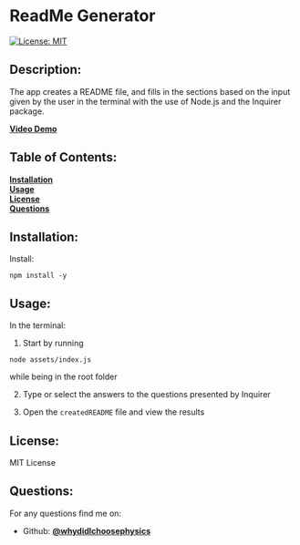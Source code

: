 # ReadMe Generator

[![License: MIT](https://img.shields.io/badge/License-MIT-yellow.svg)](https://opensource.org/licenses/MIT)

## Description:

The app creates a README file, and fills in the sections based on the input given by the user in the terminal with the use of Node.js and the Inquirer package.<br>


[**Video Demo**](https://drive.google.com/file/d/17HAMkaHpc1YM4lG3RBAn2tKEkcR5B8If/view?usp=sharing)

## Table of Contents:

**[Installation](#Installation)**<br>
**[Usage](#Usage)**<br>
**[License](#Description)**<br>
**[Questions](#Questions)**<br>
  
## Installation:

Install:
```
npm install -y
```


## Usage:

In the terminal:

1. Start by running

```
node assets/index.js
```

while being in the root folder

2. Type or select the answers to the questions presented by Inquirer

3. Open the `createdREADME` file and view the results


## License:

MIT License

## Questions:

For any questions find me on:

- Github: [**@whydidIchoosephysics**](https://github.com/whydidIchoosephysics)